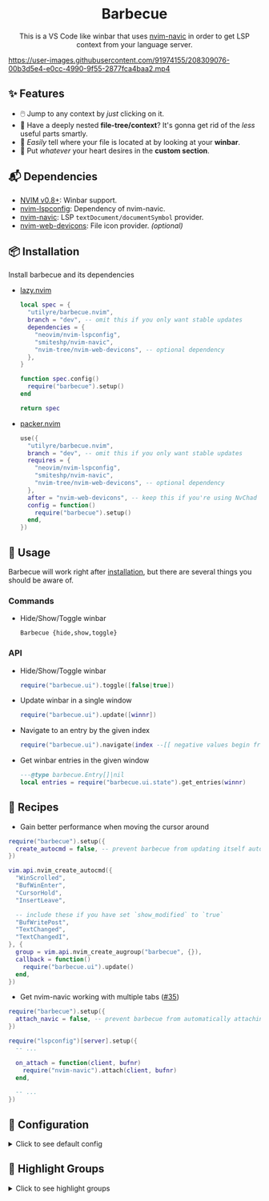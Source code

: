 <h1 align="center">Barbecue</h1>

<p align="center">
  This is a VS Code like winbar that uses
  <a href="https://github.com/SmiteshP/nvim-navic">nvim-navic</a>
  in order to get LSP context from your language server.
</p>

https://user-images.githubusercontent.com/91974155/208309076-00b3d5e4-e0cc-4990-9f55-2877fca4baa2.mp4

## ✨ Features

- 🖱️ Jump to any context by _just_ clicking on it.
- 🌲 Have a deeply nested **file-tree/context**? It's gonna get rid of the _less_ useful parts smartly.
- 📂 _Easily_ tell where your file is located at by looking at your **winbar**.
- 📜 Put _whatever_ your heart desires in the **custom section**.

## 📬 Dependencies

- [NVIM v0.8+](https://github.com/neovim/neovim/releases/latest): Winbar support.
- [nvim-lspconfig](https://github.com/neovim/nvim-lspconfig): Dependency of nvim-navic.
- [nvim-navic](https://github.com/smiteshp/nvim-navic): LSP `textDocument/documentSymbol` provider.
- [nvim-web-devicons](https://github.com/nvim-tree/nvim-web-devicons): File icon provider. _(optional)_

## 📦 Installation

Install barbecue and its dependencies

- [lazy.nvim](https://github.com/folke/lazy.nvim)

  ```lua
  local spec = {
    "utilyre/barbecue.nvim",
    branch = "dev", -- omit this if you only want stable updates
    dependencies = {
      "neovim/nvim-lspconfig",
      "smiteshp/nvim-navic",
      "nvim-tree/nvim-web-devicons", -- optional dependency
    },
  }

  function spec.config()
    require("barbecue").setup()
  end

  return spec
  ```

- [packer.nvim](https://github.com/wbthomason/packer.nvim)

  ```lua
  use({
    "utilyre/barbecue.nvim",
    branch = "dev", -- omit this if you only want stable updates
    requires = {
      "neovim/nvim-lspconfig",
      "smiteshp/nvim-navic",
      "nvim-tree/nvim-web-devicons", -- optional dependency
    },
    after = "nvim-web-devicons", -- keep this if you're using NvChad
    config = function()
      require("barbecue").setup()
    end,
  })
  ```

## 🚀 Usage

Barbecue will work right after [installation](#-installation), but there are
several things you should be aware of.

### Commands

- Hide/Show/Toggle winbar

  ```vim
  Barbecue {hide,show,toggle}
  ```

### API

- Hide/Show/Toggle winbar

  ```lua
  require("barbecue.ui").toggle([false|true])
  ```

- Update winbar in a single window

  ```lua
  require("barbecue.ui").update([winnr])
  ```

- Navigate to an entry by the given index

  ```lua
  require("barbecue.ui").navigate(index --[[ negative values begin from the end ]], [winnr])
  ```

- Get winbar entries in the given window

  ```lua
  ---@type barbecue.Entry[]|nil
  local entries = require("barbecue.ui.state").get_entries(winnr)
  ```

## 🍴 Recipes

- Gain better performance when moving the cursor around

```lua
require("barbecue").setup({
  create_autocmd = false, -- prevent barbecue from updating itself automatically
})

vim.api.nvim_create_autocmd({
  "WinScrolled",
  "BufWinEnter",
  "CursorHold",
  "InsertLeave",

  -- include these if you have set `show_modified` to `true`
  "BufWritePost",
  "TextChanged",
  "TextChangedI",
}, {
  group = vim.api.nvim_create_augroup("barbecue", {}),
  callback = function()
    require("barbecue.ui").update()
  end,
})
```

- Get nvim-navic working with multiple tabs ([#35](/../../issues/35))

```lua
require("barbecue").setup({
  attach_navic = false, -- prevent barbecue from automatically attaching nvim-navic
})

require("lspconfig")[server].setup({
  -- ...

  on_attach = function(client, bufnr)
    require("nvim-navic").attach(client, bufnr)
  end,

  -- ...
})
```

## 🚠 Configuration

<details>
  <summary>Click to see default config</summary>

  ```lua
  {
    ---whether to attach navic to language servers automatically
    ---@type boolean
    attach_navic = true,

    ---whether to create winbar updater autocmd
    ---@type boolean
    create_autocmd = true,

    ---buftypes to enable winbar in
    ---@type string[]
    include_buftypes = { "" },

    ---filetypes not to enable winbar in
    ---@type string[]
    exclude_filetypes = { "toggleterm" },

    modifiers = {
      ---filename modifiers applied to dirname
      ---@type string
      dirname = ":~:.",

      ---filename modifiers applied to basename
      ---@type string
      basename = "",
    },

    ---returns a string to be shown at the end of winbar
    ---@type fun(bufnr: number): string
    custom_section = function()
      return ""
    end,

    ---whether to replace file icon with the modified symbol when buffer is modified
    ---@type boolean
    show_modified = false,

    symbols = {
      ---modification indicator
      ---@type string
      modified = "●",

      ---truncation indicator
      ---@type string
      ellipsis = "…",

      ---entry separator
      ---@type string
      separator = "",
    },

    ---icons for different context entry kinds
    ---`false` to disable kind icons
    ---@type table<string, string>|false
    kinds = {
      File = "",
      Package = "",
      Module = "",
      Namespace = "",
      Macro = "",
      Class = "",
      Constructor = "",
      Field = "",
      Property = "",
      Method = "",
      Struct = "",
      Event = "",
      Interface = "",
      Enum = "",
      EnumMember = "",
      Constant = "",
      Function = "",
      TypeParameter = "",
      Variable = "",
      Operator = "",
      Null = "",
      Boolean = "",
      Number = "",
      String = "",
      Key = "",
      Array = "",
      Object = "",
    },
  }
  ```
</details>

## 🎨 Highlight Groups

<details>
  <summary>Click to see highlight groups</summary>

  | Highlight Group                  | Default Group              |
  | -------------------------------- | -------------------------- |
  | **BarbecueNormal**               | _WinBar_                   |
  | **BarbecueModified**             | _BufferVisibleMod_         |
  | **BarbecueEllipsis**             | _Conceal_                  |
  | **BarbecueSeparator**            | _Conceal_                  |
  | **BarbecueDirname**              | _Normal_                   |
  | **BarbecueBasename**             | _Normal_                   |
  | **BarbecueContext**              | _Normal_                   |
  | **BarbecueContextFile**          | _CmpItemKindFile_          |
  | **BarbecueContextModule**        | _CmpItemKindModule_        |
  | **BarbecueContextNamespace**     | _CmpItemKindModule_        |
  | **BarbecueContextPackage**       | _CmpItemKindFolder_        |
  | **BarbecueContextClass**         | _CmpItemKindClass_         |
  | **BarbecueContextMethod**        | _CmpItemKindMethod_        |
  | **BarbecueContextProperty**      | _CmpItemKindProperty_      |
  | **BarbecueContextField**         | _CmpItemKindField_         |
  | **BarbecueContextConstructor**   | _CmpItemKindConstructor_   |
  | **BarbecueContextEnum**          | _CmpItemKindEnum_          |
  | **BarbecueContextInterface**     | _CmpItemKindInterface_     |
  | **BarbecueContextFunction**      | _CmpItemKindFunction_      |
  | **BarbecueContextVariable**      | _CmpItemKindVariable_      |
  | **BarbecueContextConstant**      | _CmpItemKindConstant_      |
  | **BarbecueContextString**        | _CmpItemKindValue_         |
  | **BarbecueContextNumber**        | _CmpItemKindValue_         |
  | **BarbecueContextBoolean**       | _CmpItemKindValue_         |
  | **BarbecueContextArray**         | _CmpItemKindValue_         |
  | **BarbecueContextObject**        | _CmpItemKindValue_         |
  | **BarbecueContextKey**           | _CmpItemKindValue_         |
  | **BarbecueContextNull**          | _CmpItemKindValue_         |
  | **BarbecueContextEnumMember**    | _CmpItemKindEnumMember_    |
  | **BarbecueContextStruct**        | _CmpItemKindStruct_        |
  | **BarbecueContextEvent**         | _CmpItemKindEvent_         |
  | **BarbecueContextOperator**      | _CmpItemKindOperator_      |
  | **BarbecueContextTypeParameter** | _CmpItemKindTypeParameter_ |
</details>
